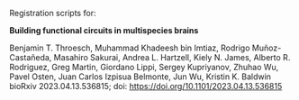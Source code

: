 
Registration scripts for:

**Building functional circuits in multispecies brains**

Benjamin T. Throesch, Muhammad Khadeesh bin Imtiaz, Rodrigo Muñoz-Castañeda, Masahiro Sakurai, Andrea L. Hartzell, Kiely N. James, Alberto R. Rodriguez, Greg Martin, Giordano Lippi, Sergey Kupriyanov, Zhuhao Wu, Pavel Osten, Juan Carlos Izpisua Belmonte, Jun Wu, Kristin K. Baldwin
bioRxiv 2023.04.13.536815; doi: https://doi.org/10.1101/2023.04.13.536815


